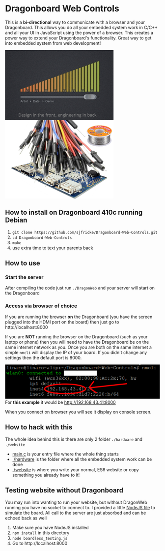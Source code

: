 # Dragonboard Web Controls

This is a **bi-directional** way to communicate with a browser and your Dragonboard. This allows you do all your embedded system work in C/C++ and all your UI in JavaScript using the power of a browser. This creates a power way to extend your Dragonboard's functionality. Great way to get into embedded system from web development!

![logo](docs/DWC-Logo.png)

## How to install on Dragonboard 410c running Debian

1. `git clone https://github.com/sjfricke/Dragonboard-Web-Controls.git`
2. `cd Dragonboard-Web-Controls`
3. `make`
4. use extra time to text your parents back

## How to use

### Start the server

After compiling the code just run `./DragonWeb` and your server will start on the Dragonboard

### Access via browser of choice

If you are running the browser **on** the Dragonboard (you have the screen plugged into the HDMI port on the board) then just go to http://localhost:8000

If you are **NOT** running the browser on the Dragonboard (such as your laptop or phone) then you will need to have the Dragonboard be on the same internet network as you.
Once you are both on the same internet a simple `nmcli` will display the IP of your board.
If you didn't change any settings then the default port is 8000.

![nmcli](docs/nmcli.png)
For **this example** it would be http://192.168.43.41:8000

When you connect on browser you will see it display on console screen.

## How to hack with this

The whole idea behind this is there are only 2 folder `./hardware` and `./website`

- [main.c](./main.c) is your entry file where the whole thing starts
- [./hardware](./hardware) is the folder where all the embedded system work can be done
- [./website](./webiste) is where you write your normal, ES6 website or copy something you already have to it!

## Testing website without Dragonboard

You may run into wanting to run your website, but without DragonWeb running you have no socket to connect to. I provided a little [NodeJS file](./boardless_testing.js) to simulate the board. All call to the server are just absorbed and can be echoed back as well

1. Make sure you have NodeJS installed
2. `npm install` in this directory
3. `node boardless_testing.js`
4. Go to http://localhost:8000